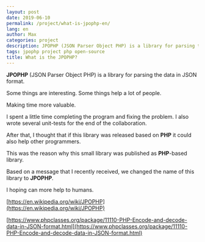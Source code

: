 ```yaml
---
layout: post
date: 2019-06-10
permalink: /project/what-is-jpophp-en/
lang: en
author: Max
categories: project
description: JPOPHP (JSON Parser Object PHP) is a library for parsing the data in JSON format.
tags: jpophp project php open-source
title: What is the JPOPHP?
---
```


**JPOPHP** (JSON Parser Object PHP) is a library for parsing the data in JSON format.

Some things are interesting.
Some things help a lot of people.

Making time more valuable.

I spent a little time completing the program and fixing the problem.
I also wrote several unit-tests for the end of the collaboration.

After that, I thought that if this library was released based on **PHP** it could also help other programmers.

This was the reason why this small library was published as **PHP**-based library.

Based on a message that I recently received, we changed the name of this library to **JPOPHP**.

I hoping can more help to humans.

[https://en.wikipedia.org/wiki/JPOPHP](https://en.wikipedia.org/wiki/JPOPHP)

[https://www.phpclasses.org/package/11110-PHP-Encode-and-decode-data-in-JSON-format.html](https://www.phpclasses.org/package/11110-PHP-Encode-and-decode-data-in-JSON-format.html)

